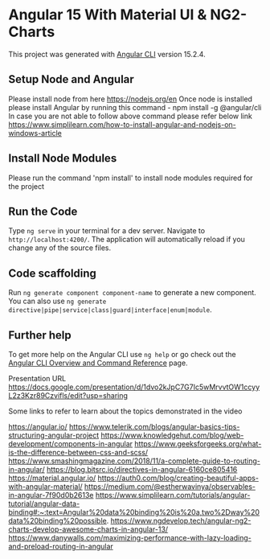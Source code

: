 # Angular 15 With Material UI & NG2-Charts

This project was generated with [Angular CLI](https://github.com/angular/angular-cli) version 15.2.4.

## Setup Node and Angular 

Please install node from here https://nodejs.org/en
Once node is installed please install Angular by running this command - npm install -g @angular/cli
In case you are not able to follow above command please refer below link
https://www.simplilearn.com/how-to-install-angular-and-nodejs-on-windows-article

## Install Node Modules

Please run the command 'npm install' to install node modules required for the project

## Run the Code

Type `ng serve` in your terminal for a dev server. Navigate to `http://localhost:4200/`. The application will automatically reload if you change any of the source files.

## Code scaffolding

Run `ng generate component component-name` to generate a new component. You can also use `ng generate directive|pipe|service|class|guard|interface|enum|module`.

## Further help

To get more help on the Angular CLI use `ng help` or go check out the [Angular CLI Overview and Command Reference](https://angular.io/cli) page.


Presentation URL
https://docs.google.com/presentation/d/1dvo2kJpC7G7Ic5wMrvvtOW1ccyyL2z3Kzr89Czvifls/edit?usp=sharing

Some links to refer to learn about the topics demonstrated in the video

https://angular.io/
https://www.telerik.com/blogs/angular-basics-tips-structuring-angular-project
https://www.knowledgehut.com/blog/web-development/components-in-angular
https://www.geeksforgeeks.org/what-is-the-difference-between-css-and-scss/
https://www.smashingmagazine.com/2018/11/a-complete-guide-to-routing-in-angular/
https://blog.bitsrc.io/directives-in-angular-6160ce805416
https://material.angular.io/
https://auth0.com/blog/creating-beautiful-apps-with-angular-material/
https://medium.com/@estherwavinya/observables-in-angular-7f90d0b2613e
https://www.simplilearn.com/tutorials/angular-tutorial/angular-data-binding#:~:text=Angular%20data%20binding%20is%20a,two%2Dway%20data%20binding%20possible.
https://www.ngdevelop.tech/angular-ng2-charts-develop-awesome-charts-in-angular-13/
https://www.danywalls.com/maximizing-performance-with-lazy-loading-and-preload-routing-in-angular
